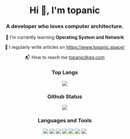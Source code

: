 
<h1 align="center">Hi 👋, I'm topanic</h1>
<h3 align="center">A developer who loves computer architecture.</h3>

<div align="center">
    <p>&#x1F331; I&rsquo;m currently learning <strong>Operating System and Network</strong></p>
    <p>&#x1F4DD; I regularly write articles on <a href="https://www.topanic.space/">https://www.topanic.space/</a></p>
    <p>&#128236; How to reach me <a href="mailto:topanic@qq.com">topanic@qq.com</a></p>
</div>



<h3 align="center">Top Langs</h3>
<p align="center">
  <image align="center" src="https://github-readme-stats.vercel.app/api/top-langs/?username=topanic&hide=javascript,html,css,scss,gnuplot,java"/>
</p>




<h3 align="center">Github Status</h3>
<p align="center">
  <image align="center" src="https://github-readme-stats.vercel.app/api?username=topanic&theme=default&show_icons=true&count_private=true"/>
</p>



    
<h3 align="center">Languages and Tools</h3>
<p align="center">
<img src="https://img.shields.io/badge/C-A8B9CC?&style=for-the-badge&logo=c&logoColor=white"/>
<img src="https://img.shields.io/badge/python-3776AB?style=for-the-badge&logo=python&logoColor=white"/>
<img src="https://img.shields.io/badge/golang-00ADD8?style=for-the-badge&logo=go&logoColor=white"/>
    <img src="https://img.shields.io/badge/rust-F36D00?style=for-the-badge&logo=rust&logoColor=white"/>
<img src="https://img.shields.io/badge/docker-2496ED?style=for-the-badge&logo=docker&logoColor=white"/>
  <img src="https://img.shields.io/badge/ros-22314E?style=for-the-badge&logo=ros&logoColor=white"/>
  <img src="https://img.shields.io/badge/archlinux-1793D1?style=for-the-badge&logo=archlinux&logoColor=white"/>
</p>

